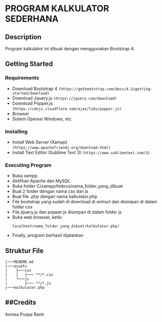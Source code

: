# PROGRAM KALKULATOR SEDERHANA


## Description

Program kalkulator ini dibuat dengan menggunakan Bootstrap 4.


## Getting Started
### Requirements

* Download Bootstrap 4 
`(https://getbootstrap.com/docs/4.3/getting-started/download)`
* Download Jquery.js
`(https://jquery.com/download)`
* Download Popper.js
`(https://cdnjs.cloudflare.com/ajax/libs/popper.js)`
* Browser
* Sistem Operasi Windows, etc.

### Installing

- Install Web Server (Xampp)
`(https://www.apachefriends.org/download.html)`
- Install Text Editor (Sublime Text 3)
`(https://www.sublimetext.com/3)`

### Executing Program

* Buka xampp
* Aktifkan Apache dan MySQL
* Buka folder C/xampp/htdocs/nama_folder_yang_dibuat
* Buat 2 folder dengan nama css dan js
* Buat file .php dengan nama kalkulator.php
* File bootstrap yang sudah di download di extract dan disimpan di dalam folder css
* File jquery.js dan popper.js disimpan di dalam folder js
* Buka web browser, ketik: 
  ```
  localhost/nama_folder_yang_dibuat/kalkulator.php/
  ```
* Finally, program berhasil dijalankan


## Struktur File
```
|───README.md
|───assets
|    ├───css
|    |	 ├─── **/*.css
|    └───js
|		 ├─── **/*.js
|───kalkulator.php
```

##Credits
---------
Annisa Puspa Ranti
